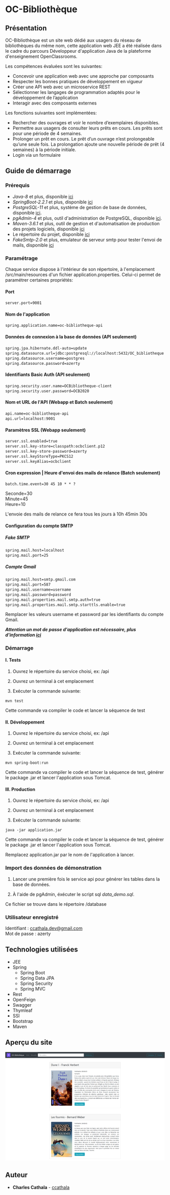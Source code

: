 # OC-Bibliothèque

## Présentation

OC-Bibliothèque est un site web dédié aux usagers du réseau de bibliothèques du même nom, cette application web JEE a été réalisée dans le cadre du parcours Développeur d'application Java de la plateforme d'enseignement OpenClassrooms.

Les compétences évaluées sont les suivantes:

* Concevoir une application web avec une approche par composants
* Respecter les bonnes pratiques de développement en vigueur
* Créer une API web avec un microservice REST
* Sélectionner les langages de programmation adaptés pour le développement de l’application
* Interagir avec des composants externes

Les fonctions suivantes sont implémentées:

* Rechercher des ouvrages et voir le nombre d’exemplaires disponibles.
* Permettre aux usagers de consulter leurs prêts en cours. Les prêts sont pour une période de 4 semaines.
* Prolonger un prêt en cours. Le prêt d’un ouvrage n’est prolongeable qu’une seule fois. La prolongation ajoute une nouvelle période de prêt (4 semaines) à la période initiale.
* Login via un formulaire

## Guide de démarrage

### Prérequis

* _Java-8_ et plus, disponible [ici](https://www.oracle.com/technetwork/pt/java/javase/downloads/jdk8-downloads-2133151.html)
* _SpringBoot-2.2.1_ et plus, disponible [ici](https://start.spring.io/)
* _PostgreSQL-11_ et plus, système de gestion de base de données, disponible [ici](https://www.postgresql.org/download/).  
* _pgAdmin-4_ et plus, outil d'administration de PostgreSQL, disponible [ici](https://www.pgadmin.org/download/).
* _Maven-3.6.1_ et plus, outil de gestion et d'automatisation de production des projets logiciels, disponible [ici](https://maven.apache.org/download.cgi)
* Le répertoire du projet, disponible [ici](https://github.com/ccathala/OC-Bibliotheque)
* _FakeSmtp-2.0_ et plus, emulateur de serveur smtp pour tester l'envoi de mails, disponible [ici](http://nilhcem.com/FakeSMTP/download.html)

### Paramétrage

Chaque service dispose à l'intérieur de son répertoire, à l'emplacement /src/main/resources d'un fichier application.properties. Celui-ci permet de paramétrer certaines propriétés:

#### Port

```properties
server.port=9001
```

#### Nom de l'application

```properties
spring.application.name=oc-bibliotheque-api
```

#### Données de connexion à la base de données (API seulement)

```properties
spring.jpa.hibernate.ddl-auto=update
spring.datasource.url=jdbc:postgresql://localhost:5432/OC_bibliotheque
spring.datasource.username=postgres
spring.datasource.password=azerty
```

#### Identifiants Basic Auth (API seulement)

```properties
spring.security.user.name=OCBibliotheque-client
spring.security.user.password=OCB2020
```

#### Nom et URL de l'API (Webapp et Batch seulement)

```properties
api.name=oc-bibliotheque-api
api.url=localhost:9001
```

#### Paramètres SSL (Webapp seulement)

```properties
server.ssl.enabled=true
server.ssl.key-store=classpath:ocbclient.p12
server.ssl.key-store-password=azerty
server.ssl.keyStoreType=PKCS12
server.ssl.keyAlias=ocbclient
```

#### Cron expression | Heure d'envoi des mails de relance (Batch seulement)

```properties
batch.time.event=30 45 10 * * ?
```

Seconde=30  
Minute=45  
Heure=10

 L'envoie des mails de relance ce fera tous les jours à 10h 45min 30s

#### Configuration du compte SMTP

##### Fake SMTP

```properties
spring.mail.host=localhost
spring.mail.port=25
```

##### Compte Gmail

```properties
spring.mail.host=smtp.gmail.com
spring.mail.port=587
spring.mail.username=username
spring.mail.password=password
spring.mail.properties.mail.smtp.auth=true
spring.mail.properties.mail.smtp.starttls.enable=true
```

Remplacer les valeurs username et password par les identifiants du compte Gmail.

***Attention un mot de passe d'application est nécessaire, plus d'information [ici](https://support.google.com/mail/answer/185833?hl=fr)***

### Démarrage

#### I. Tests

1. Ouvrez le répertoire du service choisi, ex: /api

2. Ouvrez un terminal à cet emplacement

3. Exécuter la commande suivante:

```terminal
mvn test
```

Cette commande va compiler le code et lancer la séquence de test

#### II. Développement

1. Ouvrez le répertoire du service choisi, ex: /api

2. Ouvrez un terminal à cet emplacement

3. Exécuter la commande suivante:

```terminal
mvn spring-boot:run
```

Cette commande va compiler le code et lancer la séquence de test, générer le package .jar et lancer l'application sous Tomcat.

#### III. Production

1. Ouvrez le répertoire du service choisi, ex: /api

2. Ouvrez un terminal à cet emplacement

3. Exécuter la commande suivante:

```terminal
java -jar application.jar
```

Cette commande va compiler le code et lancer la séquence de test, générer le package .jar et lancer l'application sous Tomcat.

Remplacez application.jar par le nom de l'application à lancer.

### Import des données de démonstration

1. Lancer une première fois le service api pour générer les tables dans la base de données.

2. À l'aide de pgAdmin, éxécuter le script sql _data_demo.sql_.

Ce fichier se trouve dans le répertoire /database

### Utilisateur enregistré

Identifiant : ccathala.dev@gmail.com  
Mot de passe : azerty

## Technologies utilisées

* JEE
* Spring
  * Spring Boot
  * Spring Data JPA
  * Spring Security
  * Spring MVC
* Rest
* OpenFeign
* Swagger
* Thymleaf
* SSl
* Bootstrap
* Maven

## Aperçu du site

![site_sample](site_sample.png)

## Auteur

* **Charles Cathala** - [ccathala](https://gist.github.com/ccathala)
